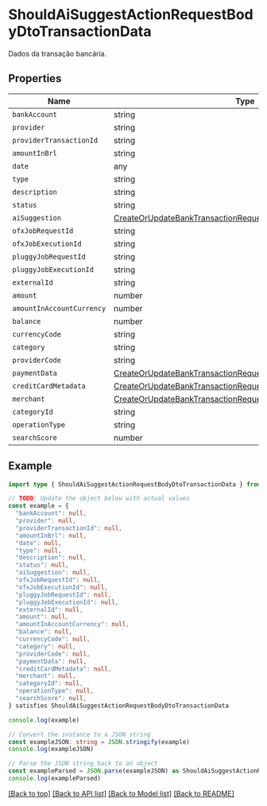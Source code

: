 
# ShouldAiSuggestActionRequestBodyDtoTransactionData

Dados da transação bancária.

## Properties

Name | Type
------------ | -------------
`bankAccount` | string
`provider` | string
`providerTransactionId` | string
`amountInBrl` | string
`date` | any
`type` | string
`description` | string
`status` | string
`aiSuggestion` | [CreateOrUpdateBankTransactionRequestBodyDtoAiSuggestion](CreateOrUpdateBankTransactionRequestBodyDtoAiSuggestion.md)
`ofxJobRequestId` | string
`ofxJobExecutionId` | string
`pluggyJobRequestId` | string
`pluggyJobExecutionId` | string
`externalId` | string
`amount` | number
`amountInAccountCurrency` | number
`balance` | number
`currencyCode` | string
`category` | string
`providerCode` | string
`paymentData` | [CreateOrUpdateBankTransactionRequestBodyDtoPaymentData](CreateOrUpdateBankTransactionRequestBodyDtoPaymentData.md)
`creditCardMetadata` | [CreateOrUpdateBankTransactionRequestBodyDtoCreditCardMetadata](CreateOrUpdateBankTransactionRequestBodyDtoCreditCardMetadata.md)
`merchant` | [CreateOrUpdateBankTransactionRequestBodyDtoMerchant](CreateOrUpdateBankTransactionRequestBodyDtoMerchant.md)
`categoryId` | string
`operationType` | string
`searchScore` | number

## Example

```typescript
import type { ShouldAiSuggestActionRequestBodyDtoTransactionData } from '@usesofia/pegasus-core-api-sdk'

// TODO: Update the object below with actual values
const example = {
  "bankAccount": null,
  "provider": null,
  "providerTransactionId": null,
  "amountInBrl": null,
  "date": null,
  "type": null,
  "description": null,
  "status": null,
  "aiSuggestion": null,
  "ofxJobRequestId": null,
  "ofxJobExecutionId": null,
  "pluggyJobRequestId": null,
  "pluggyJobExecutionId": null,
  "externalId": null,
  "amount": null,
  "amountInAccountCurrency": null,
  "balance": null,
  "currencyCode": null,
  "category": null,
  "providerCode": null,
  "paymentData": null,
  "creditCardMetadata": null,
  "merchant": null,
  "categoryId": null,
  "operationType": null,
  "searchScore": null,
} satisfies ShouldAiSuggestActionRequestBodyDtoTransactionData

console.log(example)

// Convert the instance to a JSON string
const exampleJSON: string = JSON.stringify(example)
console.log(exampleJSON)

// Parse the JSON string back to an object
const exampleParsed = JSON.parse(exampleJSON) as ShouldAiSuggestActionRequestBodyDtoTransactionData
console.log(exampleParsed)
```

[[Back to top]](#) [[Back to API list]](../README.md#api-endpoints) [[Back to Model list]](../README.md#models) [[Back to README]](../README.md)


